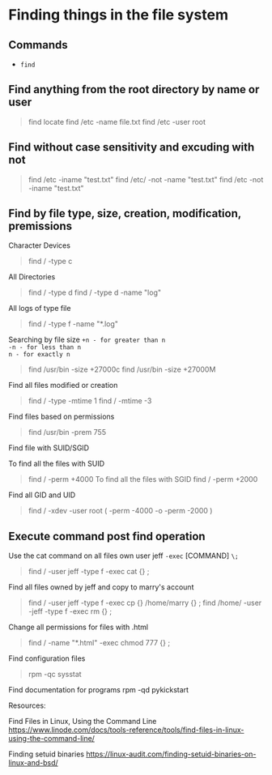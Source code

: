 # Finding things in the file system

## Commands

- `find`

## Find anything from the root directory by name or user

> find
> locate
> find /etc -name file.txt
> find /etc -user root

## Find without case sensitivity and excuding with not

> find /etc -iname "test.txt"
> find /etc/ -not -name "test.txt"
> find /etc -not -iname "test.txt"

## Find by file type, size, creation, modification, premissions

Character Devices
> find / -type c

All Directories
> find / -type d
> find / -type d -name "log"

All logs of type file
> find / -type f -name "*.log"

Searching by file size
`+n - for greater than n`  
`-n - for less than n`  
`n - for exactly n`  
> find /usr/bin -size +27000c
> find /usr/bin -size +27000M

Find all files modified or creation

> find / -type -mtime 1
> find / -mtime -3

Find files based on permissions

> find /usr/bin -prem 755

Find file with SUID/SGID

To find all the files with SUID
> find / -perm +4000
To find all the files with SGID
> find / -perm +2000

Find all GID and UID
> find / -xdev -user root \( -perm -4000 -o -perm -2000 \)

## Execute command post find operation

Use the cat command on all files own user jeff `-exec` [COMMAND] `\;`
> find / -user jeff -type f -exec cat {} \;

Find all files owned by jeff and copy to marry's account
> find / -user jeff -type f -exec cp {} /home/marry {} \;
> find /home/ -user -jeff -type f -exec rm {} \;

Change all permissions for files with .html

> find / -name "*.html" -exec chmod 777 {} \;

Find configuration files
> rpm -qc sysstat

Find documentation for programs
rpm -qd pykickstart

Resources:

Find Files in Linux, Using the Command Line
https://www.linode.com/docs/tools-reference/tools/find-files-in-linux-using-the-command-line/

Finding setuid binaries
https://linux-audit.com/finding-setuid-binaries-on-linux-and-bsd/